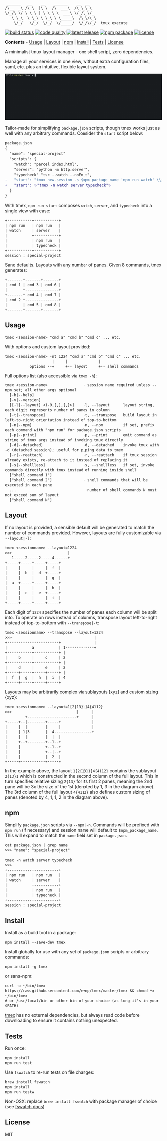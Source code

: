 ```
 ______   __    __    ______    __  __
/\__  _\ /\ \  |\ \  /\  ___\  /\_\_\_\
\/_/\ \/ \ \ \ | \ \ \ \  ___\ \/_/\_\/_
   \ \_\  \ \_\ \ \_\ \ \_____\  /\_\/\_\
    \/_/   \/_/  \/_/  \/_____/  \/_/\/_/  tmux execute
```

[![build status](https://img.shields.io/travis/evnp/tmex/master.svg?style=flat-square)](https://travis-ci.org/evnp/tmex)
[![code quality](https://img.shields.io/badge/code_quality-shellcheck-7cf?style=flat-square)](https://github.com/koalaman/shellcheck)
[![latest release](https://img.shields.io/github/release/evnp/tmex.svg?style=flat-square)](https://github.com/evnp/tmex/releases/latest)
[![npm package](https://img.shields.io/npm/v/tmex.svg?style=flat-square)](https://www.npmjs.com/package/tmex)
[![license](https://img.shields.io/github/license/evnp/tmex.svg?style=flat-square&color=blue)](https://github.com/evnp/tmex/blob/master/LICENSE.md)

**Contents** - [Usage](https://github.com/evnp/tmex#usage) | [Layout](https://github.com/evnp/tmex#layout) | [npm](https://github.com/evnp/tmex#npm) | [Install](https://github.com/evnp/tmex#install) | [Tests](https://github.com/evnp/tmex#tests) | [License](https://github.com/evnp/tmex#license)

A minimalist tmux layout manager - one shell script, zero dependencies.

Manage all your services in one view, without extra configuration files, yaml, etc. plus an intuitive, flexible layout system.

![tmex demo](https://github.com/evnp/tmex/blob/master/tmex.gif?raw=true)

Tailor-made for simplifying `package.json` scripts, though tmex works just as well with any arbitrary commands.
Consider the `start` script below:
```diff
package.json
{
  "name": "special-project"
  "scripts": {
    "watch": "parcel index.html",
    "server": "python -m http.server",
    "typecheck" "tsc --watch --noEmit",
-   "start": "tmux new-session -s $npm_package_name 'npm run watch' \\; split-window 'npm run server' \\; split-window 'npm run typecheck'"
+   "start": ✨"tmex -n watch server typecheck"✨
  }
}
```
With tmex, `npm run start` composes `watch`, `server`, and `typecheck` into a single view with ease:
```
+-----------+-----------+
| npm run   | npm run   |
| watch     | server    |
|           +-----------+
|           | npm run   |
|           | typecheck |
+-----------+-----------+
session : special-project
```
Sane defaults. Layouts with any number of panes. Given 8 commands, tmex generates:
```
+-------+-------+-------+
| cmd 1 | cmd 3 | cmd 6 |
|       +---------------+
+-------+ cmd 4 | cmd 7 |
| cmd 2 +---------------+
|       | cmd 5 | cmd 8 |
+-------+-------+-------+
```

Usage
-----
```
tmex <session-name> "cmd a" "cmd b" "cmd c" ... etc.
```
With options and custom layout provided:
```
tmex <session-name> -nt 1224 "cmd a" "cmd b" "cmd c" ... etc.
                     |     |              |
           options --+     +-- layout     +-- shell commands
```
Full options list (also accessible via `tmex -h`):
```
tmex <session-name>                - session name required unless --npm set; all other args optional
  [-h|--help]
  [-v|--version]
  [[-l|--layout] <1-9,[,],{,}>]    -l, --layout      layout string, each digit represents number of panes in column
  [-t|--transpose]                 -t, --transpose   build layout in left-to-right orientation instead of top-to-bottom
  [-n|--npm]                       -n, --npm         if set, prefix each command with "npm run" for package.json scripts
  [-p|--print]                     -p, --print       emit command as string of tmux args instead of invoking tmux directly
  [-d|--detached]                  -d, --detached    invoke tmux with -d (detached session); useful for piping data to tmex
  [-r|--reattach]                  -r, --reattach    if tmux session already exists, re-attach to it instead of replacing it
  [-s|--shellless]                 -s, --shellless   if set, invoke commands directly with tmux instead of running inside shell
  ["shell command 1"]
  ["shell command 2"]              - shell commands that will be executed in each pane
  ...                                number of shell commands N must not exceed sum of layout
  ["shell command N"]
```

Layout
--------------
If no layout is provided, a sensible default will be generated to match the number of commands provided. However, layouts are fully customizable via `--layout|-l`:
```
tmex <sessionname> --layout=1224
>>>                         |
   1-----2-----2-----4------+
+-----+-----+-----+-----+
|     |     |     |  f  |
|     |  b  |  d  +-----+
|     |     |     |  g  |
|  a  +-----+-----+-----+
|     |     |     |  h  |
|     |  c  |  e  +-----+
|     |     |     |  i  |
+-----+-----+-----+-----+
```
Each digit of `1224` specifies the number of panes each column will be split into. To operate on rows instead of columns, transpose layout left-to-right instead of top-to-bottom with `--transpose|-t`:
```
tmex <sessionname> --transpose --layout=1224
>>>                                     |
+-----------------------+               |
|           a           | 1-------------+
+-----------+-----------+ |
|     b     |     c     | 2
+-----------+-----------+ |
|     d     |     e     | 2
+-----+-----+-----+-----+ |
|  f  |  g  |  h  |  i  | 4
+-----+-----+-----+-----+
```

Layouts may be arbitrarily complex via sublayouts [xyz] and custom sizing {xyz}:
```
tmex <sessionname> --layout=1[2{13}1]4{4112}
>>>                             |      |
         +----------------------+      |
+-----+--|--------+-----+              |
|     |  |        |     |              |
|     | 1|3       |  4-----------------+
|     |  |        |  |  |
|     +--+--------+--1--+
|     |           +--1--+
|     |           +--|--+
|     |           |  2  |
+-----+-----------+-----+
```
In the example above, the layout `1[2{13}1]4{4112}` contains the sublayout `2{13}1` which is constructed in the second column of the full layout. This in turn specifies relative sizing `2{13}` for its first 2 panes, meaning the 2nd pane will be 3x the size of the 1st (denoted by 1, 3 in the diagram above). The 3rd column of the full layout `4{4112}` also defines custom sizing of panes (denoted by 4, 1, 1, 2 in the diagram above).

npm
------------
Simplify `package.json` scripts via `--npm|-n`. Commands will be prefixed with `npm run` (if necessary) and session name will default to `$npm_package_name`. This will expand to match the `name` field set in `package.json`.
```
cat package.json | grep name
>>> "name": "special-project"

tmex -n watch server typecheck
>>>
+-----------+-----------+
| npm run   | npm run   |
| watch     | server    |
|           +-----------+
|           | npm run   |
|           | typecheck |
+-----------+-----------+
session : special-project
```

Install
-------
Install as a build tool in a package:
```
npm install --save-dev tmex
```
Install globally for use with any set of `package.json` scripts or arbitrary commands:
```
npm install -g tmex
```
or sans-npm:
```
curl -o ~/bin/tmex https://raw.githubusercontent.com/evnp/tmex/master/tmex && chmod +x ~/bin/tmex
# or /usr/local/bin or other bin of your choice (as long it's in your $PATH)
```
[tmex](https://raw.githubusercontent.com/evnp/tmex/master/tmex) has no external dependencies, but always read code before downloading to ensure it contains nothing unexpected.

Tests
-------------
Run once:
```
npm install
npm run test
```
Use `fswatch` to re-run tests on file changes:
```
brew install fswatch
npm install
npm run testw
```
Non-OSX: replace `brew install fswatch` with package manager of choice (see [fswatch docs](https://github.com/emcrisostomo/fswatch#getting-fswatch))

License
-------
MIT
